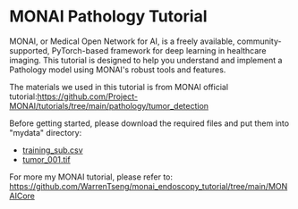 # MONAI Pathology Tutorial
MONAI, or Medical Open Network for AI, is a freely available, community-supported, PyTorch-based framework for deep learning in healthcare imaging. This tutorial is designed to help you understand and implement a Pathology model using MONAI's robust tools and features.</br>

The materials we used in this tutorial is from MONAI official tutorial:https://github.com/Project-MONAI/tutorials/tree/main/pathology/tumor_detection</br>

Before getting started, please download the required files and put them into "mydata" directory:
- <a href="https://drive.google.com/file/d/1rO8ZY-TrU9nrOsx-Udn1q5PmUYrLG3Mv/view?usp=sharing">training_sub.csv</a>
- <a href="http://gigadb.org/dataset/view/id/100439/Files_page/30">tumor_001.tif</a>


For more my MONAI tutorial, please refer to: https://github.com/WarrenTseng/monai_endoscopy_tutorial/tree/main/MONAICore
